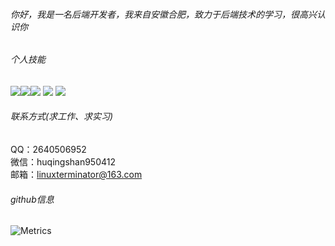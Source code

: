 ###### 你好，我是一名后端开发者，我来自安徽合肥，致力于后端技术的学习，很高兴认识你

###### 个人技能  
![](https://img.shields.io/badge/-spring--boot-%236eb23f)![](https://img.shields.io/badge/-mysql-%233d6e93)![](https://img.shields.io/badge/-redis-%23a32422) ![](https://img.shields.io/badge/-docker-%23003f8c) ![](https://img.shields.io/badge/-java-orange)

###### 联系方式(求工作、求实习)
QQ：2640506952  
微信：huqingshan950412  
邮箱：linuxterminator@163.com

###### github信息
![Metrics](https://metrics.lecoq.io/linuxterminator?template=classic&base=header%2C%20activity%2C%20community%2C%20repositories%2C%20metadata&base.indepth=false&base.hireable=false&base.skip=false&config.timezone=Asia%2FShanghai)
